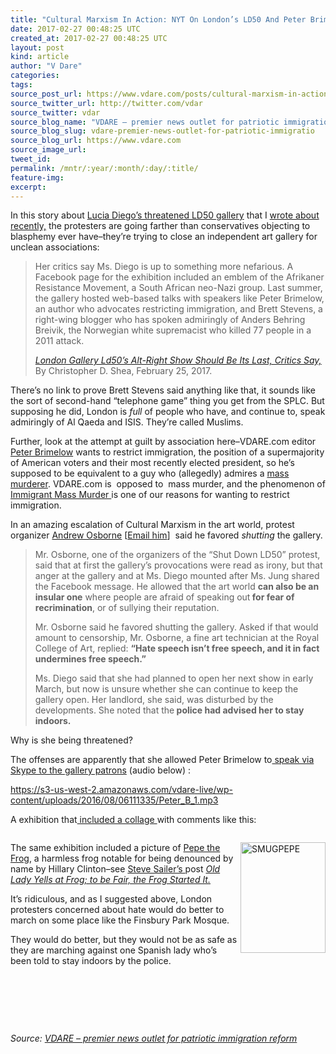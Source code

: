 ```yaml
---
title: "Cultural Marxism In Action: NYT On London’s LD50 And Peter Brimelow"
date: 2017-02-27 00:48:25 UTC
created_at: 2017-02-27 00:48:25 UTC
layout: post
kind: article
author: "V Dare"
categories: 
tags: 
source_post_url: https://www.vdare.com/posts/cultural-marxism-in-action-nyt-on-londons-ld50-and-peter-brimelow
source_twitter_url: http://twitter.com/vdar
source_twitter: vdar
source_blog_name: "VDARE – premier news outlet for patriotic immigration reform"
source_blog_slug: vdare-premier-news-outlet-for-patriotic-immigratio
source_blog_url: https://www.vdare.com
source_image_url: 
tweet_id:
permalink: /mntr/:year/:month/:day/:title/
feature-img: 
excerpt:
---
```

<div class="pf-content"><p>In this story about <a href="https://www.ld50gallery.com/">Lucia Diego’s threatened LD50 gallery</a> that I <a href="http://www.vdare.com/posts/guilt-by-association-in-london-peter-brimelow-and-art-gallery-ld50">wrote about recently,</a> the protesters are going farther than conservatives objecting to blasphemy ever have–they’re trying to close an independent art gallery for unclean associations:</p>
<blockquote><p>Her critics say Ms. Diego is up to something more nefarious. A Facebook page for the exhibition included an emblem of the Afrikaner Resistance Movement, a South African neo-Nazi group. Last summer, the gallery hosted web-based talks with speakers like Peter Brimelow, an author who advocates restricting immigration, and Brett Stevens, a right-wing blogger who has spoken admiringly of Anders Behring Breivik, the Norwegian white supremacist who killed 77 people in a 2011 attack.</p>
<p><em><a href="https://www.nytimes.com/2017/02/25/arts/design/london-gallery-ld50-alt-right-show-protest.html">London Gallery Ld50’s Alt-Right Show Should Be Its Last, Critics Say, </a></em>By Christopher D. Shea, February 25, 2017.</p></blockquote>
<p>There’s no link to prove Brett Stevens said anything like that, it sounds like the sort of second-hand “telephone game” thing you get from the SPLC. But supposing he did, London is <em>full </em>of people who have, and continue to, speak admiringly of Al Qaeda and ISIS. They’re called Muslims.</p>
<p>Further, look at the attempt at guilt by association here–VDARE.com editor <a href="http://www.vdare.com/users/peter-brimelow">Peter Brimelow</a> wants to restrict immigration, the position of a supermajority of American voters and their most recently elected president, so he’s supposed to be equivalent to a guy who (allegedly) admires a <a href="http://www.vdare.com/posts/the-norwegian-terrorist">mass murderer</a>. VDARE.com is  opposed to  mass murder, and the phenomenon of <a href="http://www.vdare.com/tag/immigrant-mass-murder">Immigrant Mass Murder </a>is one of our reasons for wanting to restrict immigration.</p>
<p>In an amazing escalation of Cultural Marxism in the art world, protest organizer <a href="https://uk.linkedin.com/in/andrew-osborne-b6067738">Andrew Osborne</a> [<a href="mailto:andrew.osborne@rca.ac.uk">Email him</a>]  said he favored <em>shutting </em>the gallery.</p>
<blockquote><p>Mr. Osborne, one of the organizers of the “Shut Down LD50” protest, said that at first the gallery’s provocations were read as irony, but that anger at the gallery and at Ms. Diego mounted after Ms. Jung shared the Facebook message. He allowed that the art world <strong>can also be an insular one</strong> where people are afraid of speaking out<strong> for fear of recrimination</strong>, or of sullying their reputation.</p><div id="57966237cc52c74a5e1363c4" class="vdb_player vdb_57966237cc52c74a5e1363c456bcd17ce4b018167fea5539">    </div>
<p>Mr. Osborne said he favored shutting the gallery. Asked if that would amount to censorship, Mr. Osborne, a fine art technician at the Royal College of Art, replied: <strong>“Hate speech isn’t free speech, and it in fact undermines free speech.”</strong></p>
<p>Ms. Diego said that she had planned to open her next show in early March, but now is unsure whether she can continue to keep the gallery open. Her landlord, she said, was disturbed by the developments. She noted that the<strong> police had advised her to stay indoors.</strong></p></blockquote>
<p>Why is she being threatened?</p>
<p>The offenses are apparently that she allowed Peter Brimelow to<a href="http://www.vdare.com/posts/peter-brimelow-talks-via-skype-to-london-art-gallery-ld50"> speak via Skype to the gallery patrons</a> (audio below) :</p>

<a href="https://s3-us-west-2.amazonaws.com/vdare-live/wp-content/uploads/2016/08/06111335/Peter_B_1.mp3">https://s3-us-west-2.amazonaws.com/vdare-live/wp-content/uploads/2016/08/06111335/Peter_B_1.mp3</a>
<p>A exhibition that<a href="http://www.vdare.com/posts/my-comments-are-art"> included a collage </a>with comments like this:</p>
<p><img title="" src="https://s3-us-west-2.amazonaws.com/vdare-live/wp-content/uploads/2016/12/22130703/comments.jpg"></p>
<p><img class="size-full wp-image-96584 alignnone" title="" src="https://s3-us-west-2.amazonaws.com/vdare-live/wp-content/uploads/2016/09/16132931/SMUGPEPE.png" alt="SMUGPEPE" width="136" height="177" align="right"></p>
<p>The same exhibition included a picture of <a title="http://www.unz.com/isteve/hillary-alerts-public-about-the-menace-of-green-supremacists/?highlight=pepe" href="http://www.unz.com/isteve/hillary-alerts-public-about-the-menace-of-green-supremacists/?highlight=pepe">Pepe the Frog</a>, a harmless frog notable for being denounced by name by Hillary Clinton–see <a href="http://www.vdare.com/users/steve-sailer">Steve Sailer’s </a>post <a href="http://www.vdare.com/posts/old-lady-yells-at-frog-to-be-fair-the-frog-started-it"><em>Old Lady Yells at Frog; to be Fair, the Frog Started It.</em></a></p>
<p>It’s ridiculous, and as I suggested above, London protesters concerned about hate would do better to march on some place like the Finsbury Park Mosque.</p>
<p>They would do better, but they would not be as safe as they are marching against one Spanish lady who’s been told to stay indoors by the police.</p>
<p> </p>
<p> </p>
<p> </p>
</div><div class="">
    <i>Source: <a href="https://www.vdare.com">VDARE – premier news outlet for patriotic immigration reform</a></i>
</div>
